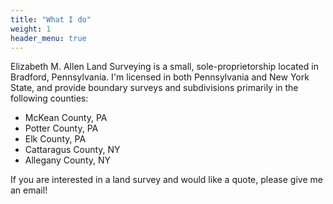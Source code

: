 ```yaml
---
title: "What I do"
weight: 1
header_menu: true
---
```

Elizabeth M. Allen Land Surveying is a small,
sole-proprietorship located in Bradford, Pennsylvania.  I'm licensed in
both Pennsylvania and New York State, and provide boundary surveys and
subdivisions primarily in the following counties:
- McKean County, PA
- Potter County, PA
- Elk County, PA
- Cattaragus County, NY
- Allegany County, NY

If you are interested in a land survey and would like a quote, please
give me an email!